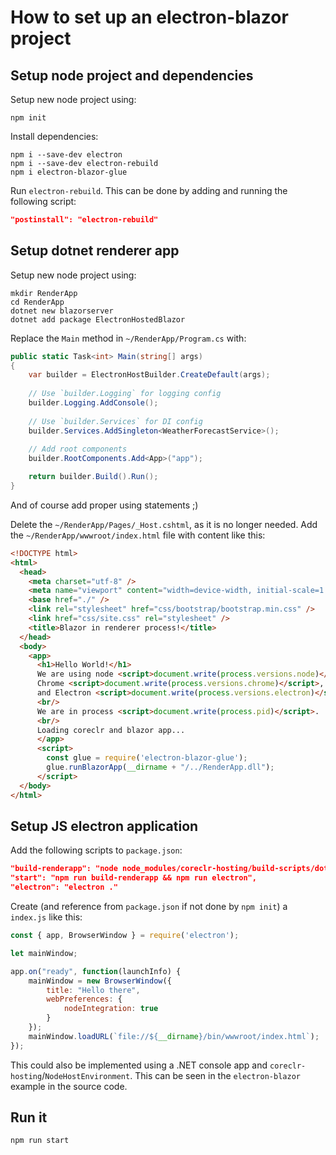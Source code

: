# How to set up an electron-blazor project

## Setup node project and dependencies

Setup new node project using:

```shell
npm init
```

Install dependencies:

```shell
npm i --save-dev electron
npm i --save-dev electron-rebuild
npm i electron-blazor-glue
```

Run `electron-rebuild`. This can be done by adding and running the following script:

```json
"postinstall": "electron-rebuild"
```

## Setup dotnet renderer app

Setup new node project using:

```shell
mkdir RenderApp
cd RenderApp
dotnet new blazorserver
dotnet add package ElectronHostedBlazor
```

Replace the `Main` method in `~/RenderApp/Program.cs` with:

```cs
public static Task<int> Main(string[] args)
{
    var builder = ElectronHostBuilder.CreateDefault(args);
    
    // Use `builder.Logging` for logging config
    builder.Logging.AddConsole();
    
    // Use `builder.Services` for DI config
    builder.Services.AddSingleton<WeatherForecastService>();
    
    // Add root components
    builder.RootComponents.Add<App>("app");

    return builder.Build().Run();
}
```

And of course add proper using statements ;)

Delete the `~/RenderApp/Pages/_Host.cshtml`, as it is no longer needed.
Add the `~/RenderApp/wwwroot/index.html` file with content like this:

```html
<!DOCTYPE html>
<html>
  <head>
    <meta charset="utf-8" />
    <meta name="viewport" content="width=device-width, initial-scale=1.0" /> 
    <base href="./" />
    <link rel="stylesheet" href="css/bootstrap/bootstrap.min.css" />
    <link href="css/site.css" rel="stylesheet" />
    <title>Blazor in renderer process!</title>
  </head>
  <body>
    <app>
      <h1>Hello World!</h1>
      We are using node <script>document.write(process.versions.node)</script>,
      Chrome <script>document.write(process.versions.chrome)</script>,
      and Electron <script>document.write(process.versions.electron)</script>.
      <br/>
      We are in process <script>document.write(process.pid)</script>.
      <br/>
      Loading coreclr and blazor app...
      </app>
      <script>
        const glue = require('electron-blazor-glue');
        glue.runBlazorApp(__dirname + "/../RenderApp.dll");
      </script>
  </body>
</html>
```

## Setup JS electron application

Add the following scripts to `package.json`:

```json
"build-renderapp": "node node_modules/coreclr-hosting/build-scripts/dotnet-publish.js RenderApp/RenderApp.csproj bin",
"start": "npm run build-renderapp && npm run electron",
"electron": "electron ."
```

Create (and reference from `package.json` if not done by `npm init`) a `index.js` like this:

```javascript
const { app, BrowserWindow } = require('electron');

let mainWindow;

app.on("ready", function(launchInfo) {
    mainWindow = new BrowserWindow({
        title: "Hello there",
        webPreferences: {
            nodeIntegration: true
        }
    });
    mainWindow.loadURL(`file://${__dirname}/bin/wwwroot/index.html`);
});
```

This could also be implemented using a .NET console app and `coreclr-hosting`/`NodeHostEnvironment`. This can be seen in the `electron-blazor` example in the source code.

## Run it

```shell
npm run start
```
